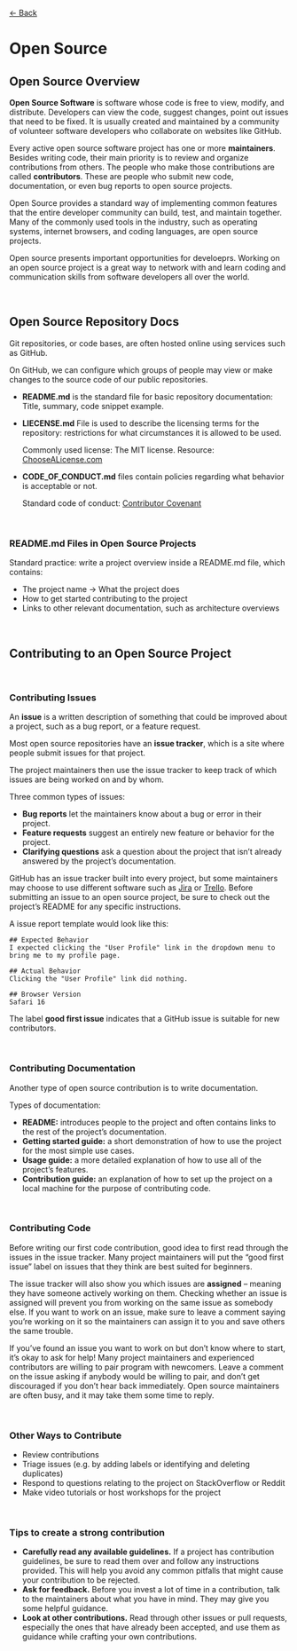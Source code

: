 [&larr; Back](./README.md)

# Open Source

## Open Source Overview

**Open Source Software** is software whose code is free to view, modify, and distribute. Developers can view the code, suggest changes, point out issues that need to be fixed. It is usually created and maintained by a community of volunteer software developers who collaborate on websites like GitHub.

Every active open source software project has one or more **maintainers**. Besides writing code, their main priority is to review and organize contributions from others. The people who make those contributions are called **contributors**. These are people who submit new code, documentation, or even bug reports to open source projects.

Open Source provides a standard way of implementing common features that the entire developer community can build, test, and maintain together. Many of the commonly used tools in the industry, such as operating systems, internet browsers, and coding languages, are open source projects.

Open source presents important opportunities for develoeprs. Working on an open source project is a great way to network with and learn coding and communication skills from software developers all over the world.

<br>

## Open Source Repository Docs

Git repositories, or code bases, are often hosted online using services such as GitHub.

On GitHub, we can configure which groups of people may view or make changes to the source code of our public repositories.

- **README.md** is the standard file for basic repository documentation: Title, summary, code snippet example.

- **LIECENSE.md** File is used to describe the licensing terms for the repository: restrictions for what circumstances it is allowed to be used.

  Commonly used license: The MIT license. Resource: [ChooseALicense.com](https://choosealicense.com/)

- **CODE_OF_CONDUCT.md** files contain policies regarding what behavior is acceptable or not.

  Standard code of conduct: [Contributor Covenant](https://www.contributor-covenant.org/)

<br>

### README.md Files in Open Source Projects

Standard practice: write a project overview inside a README.md file, which contains:

- The project name -> What the project does
- How to get started contributing to the project
- Links to other relevant documentation, such as architecture overviews

<br>

## Contributing to an Open Source Project

<br>

### Contributing Issues

An **issue** is a written description of something that could be improved about a project, such as a bug report, or a feature request.

Most open source repositories have an **issue tracker**, which is a site where people submit issues for that project.

The project maintainers then use the issue tracker to keep track of which issues are being worked on and by whom.

Three common types of issues:

- **Bug reports** let the maintainers know about a bug or error in their project.
- **Feature requests** suggest an entirely new feature or behavior for the project.
- **Clarifying questions** ask a question about the project that isn’t already answered by the project’s documentation.

GitHub has an issue tracker built into every project, but some maintainers may choose to use different software such as [Jira](https://www.atlassian.com/software/jira) or [Trello](https://trello.com/). Before submitting an issue to an open source project, be sure to check out the project’s README for any specific instructions.

A issue report template would look like this:

```
## Expected Behavior
I expected clicking the "User Profile" link in the dropdown menu to bring me to my profile page.

## Actual Behavior
Clicking the "User Profile" link did nothing.

## Browser Version
Safari 16
```

The label **good first issue** indicates that a GitHub issue is suitable for new contributors.

<br>

### Contributing Documentation

Another type of open source contribution is to write documentation.

Types of documentation:

- **README:** introduces people to the project and often contains links to the rest of the project’s documentation.
- **Getting started guide:** a short demonstration of how to use the project for the most simple use cases.
- **Usage guide:** a more detailed explanation of how to use all of the project’s features.
- **Contribution guide:** an explanation of how to set up the project on a local machine for the purpose of contributing code.

<br>

### Contributing Code

Before writing our first code contribution, good idea to first read through the issues in the issue tracker. Many project maintainers will put the “good first issue” label on issues that they think are best suited for beginners.

The issue tracker will also show you which issues are **assigned** – meaning they have someone actively working on them. Checking whether an issue is assigned will prevent you from working on the same issue as somebody else. If you want to work on an issue, make sure to leave a comment saying you’re working on it so the maintainers can assign it to you and save others the same trouble.

If you’ve found an issue you want to work on but don’t know where to start, it’s okay to ask for help! Many project maintainers and experienced contributors are willing to pair program with newcomers. Leave a comment on the issue asking if anybody would be willing to pair, and don’t get discouraged if you don’t hear back immediately. Open source maintainers are often busy, and it may take them some time to reply.

<br>

### Other Ways to Contribute

- Review contributions
- Triage issues (e.g. by adding labels or identifying and deleting duplicates)
- Respond to questions relating to the project on StackOverflow or Reddit
- Make video tutorials or host workshops for the project

<br>

### Tips to create a strong contribution

- **Carefully read any available guidelines.** If a project has contribution guidelines, be sure to read them over and follow any instructions provided. This will help you avoid any common pitfalls that might cause your contribution to be rejected.
- **Ask for feedback.** Before you invest a lot of time in a contribution, talk to the maintainers about what you have in mind. They may give you some helpful guidance.
- **Look at other contributions.** Read through other issues or pull requests, especially the ones that have already been accepted, and use them as guidance while crafting your own contributions.

<br>
